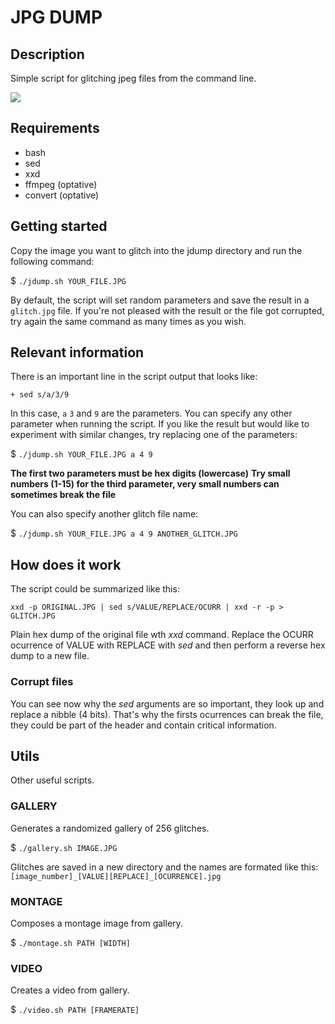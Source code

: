 # JPG DUMP

## Description
Simple script for glitching jpeg files from the command line.

![](example.jpg)

## Requirements
+ bash
+ sed
+ xxd
+ ffmpeg (optative)
+ convert (optative)

## Getting started
Copy the image you want to glitch into the jdump directory and run the following command:

$ `./jdump.sh YOUR_FILE.JPG`

By default, the script will set random parameters and save the result in a `glitch.jpg` file. 
If you're not pleased with the result or the file got corrupted, try again the same command as many times as you wish.

## Relevant information

There is an important line in the script output that looks like:

`+ sed s/a/3/9`

In this case, `a` `3` and `9` are the parameters. You can specify any other parameter when running the script.
If you like the result but would like to experiment with similar changes, try replacing one of the parameters:

$ `./jdump.sh YOUR_FILE.JPG a 4 9`

**The first two parameters must be hex digits (lowercase)**
**Try small numbers (1-15) for the third parameter, very small numbers can sometimes break the file**

You can also specify another glitch file name:

$ `./jdump.sh YOUR_FILE.JPG a 4 9 ANOTHER_GLITCH.JPG`

## How does it work
The script could be summarized like this:

`xxd -p ORIGINAL.JPG | sed s/VALUE/REPLACE/OCURR | xxd -r -p > GLITCH.JPG`

Plain hex dump of the original file wth *xxd* command. Replace the OCURR ocurrence of VALUE with REPLACE with *sed* and then perform a reverse hex dump to a new file.

### Corrupt files
You can see now why the *sed* arguments are so important, they look up and replace a nibble (4 bits). That's why the firsts ocurrences can break the file, they could be part of the header and contain critical information.

## Utils
Other useful scripts.

### GALLERY
Generates a randomized gallery of 256 glitches.

$ `./gallery.sh IMAGE.JPG`

Glitches are saved in a new directory and the names are formated like this: `[image_number]_[VALUE][REPLACE]_[OCURRENCE].jpg`

### MONTAGE
Composes a montage image from gallery.

$ `./montage.sh PATH [WIDTH]`

### VIDEO
Creates a video from gallery.

$ `./video.sh PATH [FRAMERATE]`
